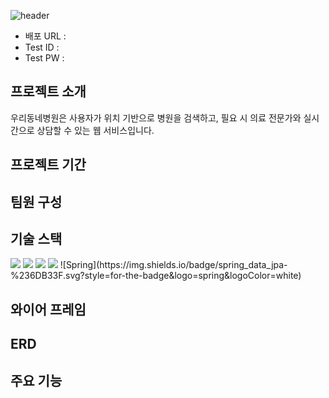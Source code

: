 ![header](https://capsule-render.vercel.app/api?type=waving&color=timeGradient&text=우리동네병원&animation=twinkling&fontSize=70&height=300)
+ 배포 URL : 
+ Test ID : 
+ Test PW :  

## 프로젝트 소개
우리동네병원은 사용자가 위치 기반으로 병원을 검색하고, 필요 시 의료 전문가와 실시간으로 상담할 수 있는 웹 서비스입니다.

## 프로젝트 기간

## 팀원 구성

## 기술 스택
<img src="https://img.shields.io/badge/spring-6DB33F?style=for-the-badge&logo=spring&logoColor=white">
<img src="https://img.shields.io/badge/springboot-6DB33F?style=for-the-badge&logo=spring_boot&logoColor=white">
<img src="https://img.shields.io/badge/springsecurity-6DB33F?style=for-the-badge&logo=spring_security&logoColor=white">
<img src="https://img.shields.io/badge/spring-6DB33F?style=for-the-badge&logo=spring_data_jpa&logoColor=white">
![Spring](https://img.shields.io/badge/spring_data_jpa-%236DB33F.svg?style=for-the-badge&logo=spring&logoColor=white)

## 와이어 프레임

## ERD

## 주요 기능
